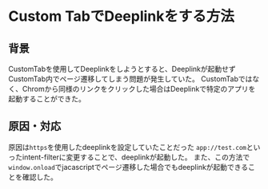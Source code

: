 # Custom TabでDeeplinkをする方法

## 背景
CustomTabを使用してDeeplinkをしようとすると、Deeplinkが起動せずCustomTab内でページ遷移してしまう問題が発生していた。
CustomTabではなく、Chromから同様のリンクをクリックした場合はDeeplinkで特定のアプリを起動することができた。


## 原因・対応

原因は`https`を使用したdeeplinkを設定していたことだった
`app://test.com`といったintent-filterに変更することで、deeplinkが起動した。
また、この方法で`window.onload`でjacascriptでページ遷移した場合でもdeeplinkが起動できることを確認した。